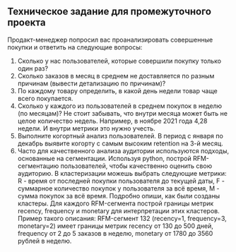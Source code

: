 ## Техническое задание для промежуточного проекта

Продакт-менеджер попросил вас проанализировать совершенные покупки и ответить на следующие вопросы:

1. Сколько у нас пользователей, которые совершили покупку только один раз?
2. Сколько заказов в месяц в среднем не доставляется по разным причинам (вывести детализацию по причинам)?
3. По каждому товару определить, в какой день недели товар чаще всего покупается.
4. Сколько у каждого из пользователей в среднем покупок в неделю (по месяцам)? Не стоит забывать, что внутри месяца может быть не целое количество недель.
   Например, в ноябре 2021 года 4,28 недели. И внутри метрики это нужно учесть.
6. Выполните когортный анализ пользователей. В период с января по декабрь выявите когорту с самым высоким retention на 3-й месяц.
7. Часто для качественного анализа аудитории используются подходы, основанные на сегментации. Используя python, построй RFM-сегментацию пользователей,
   чтобы качественно оценить свою аудиторию. В кластеризации можешь выбрать следующие метрики: R - время от последней покупки пользователя до текущей даты,
   F - суммарное количество покупок у пользователя за всё время, M - сумма покупок за всё время. Подробно опиши, как были созданы кластеры.
   Для каждого RFM-сегмента построй границы метрик recency, frequency и monetary для интерпретации этих кластеров. Пример такого описания:
   RFM-сегмент 132 (recency=1, frequency=3, monetary=2) имеет границы метрик recency от 130 до 500 дней, frequency от 2 до 5 заказов в неделю,
   monetary от 1780 до 3560 рублей в неделю.
